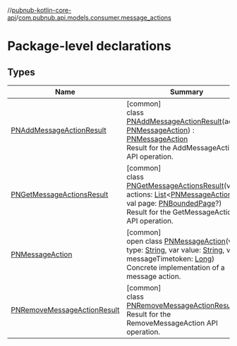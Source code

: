 //[pubnub-kotlin-core-api](../../index.md)/[com.pubnub.api.models.consumer.message_actions](index.md)

# Package-level declarations

## Types

| Name | Summary |
|---|---|
| [PNAddMessageActionResult](-p-n-add-message-action-result/index.md) | [common]<br>class [PNAddMessageActionResult](-p-n-add-message-action-result/index.md)(action: [PNMessageAction](-p-n-message-action/index.md)) : [PNMessageAction](-p-n-message-action/index.md)<br>Result for the AddMessageAction API operation. |
| [PNGetMessageActionsResult](-p-n-get-message-actions-result/index.md) | [common]<br>class [PNGetMessageActionsResult](-p-n-get-message-actions-result/index.md)(val actions: [List](https://kotlinlang.org/api/latest/jvm/stdlib/kotlin-stdlib/kotlin.collections/-list/index.html)&lt;[PNMessageAction](-p-n-message-action/index.md)&gt;, val page: [PNBoundedPage](../com.pubnub.api.models.consumer/-p-n-bounded-page/index.md)?)<br>Result for the GetMessageActions API operation. |
| [PNMessageAction](-p-n-message-action/index.md) | [common]<br>open class [PNMessageAction](-p-n-message-action/index.md)(var type: [String](https://kotlinlang.org/api/latest/jvm/stdlib/kotlin-stdlib/kotlin/-string/index.html), var value: [String](https://kotlinlang.org/api/latest/jvm/stdlib/kotlin-stdlib/kotlin/-string/index.html), var messageTimetoken: [Long](https://kotlinlang.org/api/latest/jvm/stdlib/kotlin-stdlib/kotlin/-long/index.html))<br>Concrete implementation of a message action. |
| [PNRemoveMessageActionResult](-p-n-remove-message-action-result/index.md) | [common]<br>class [PNRemoveMessageActionResult](-p-n-remove-message-action-result/index.md)<br>Result for the RemoveMessageAction API operation. |

